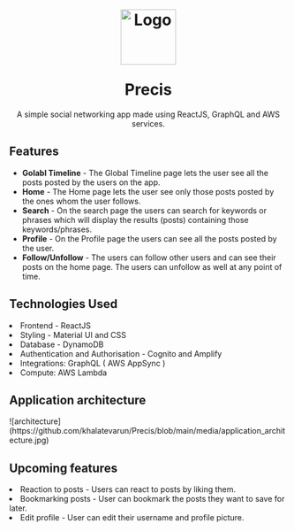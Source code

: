 
<h1 align="center">
<p align="center">
  <a>
    <img alt="Logo" src="https://github.com/khalatevarun/Precis/blob/main/public/logo512.png" width="100"/>
  </a>
</p>
  <a>Precis</a>
</h1>

<p align="center">
A simple social networking app made using ReactJS, GraphQL and AWS services.
</p>

<h2>Features</h2> 
 <ul>
  <li>
    <strong>Golabl Timeline</strong> - The Global Timeline page lets the user see all the posts posted by the users on the app.
  </li>
 <li>
    <strong>Home</strong> - The Home page lets the user see only those posts posted by the ones whom the user follows.
  </li>
 <li>
    <strong>Search</strong> - On the search page the users can search for keywords or phrases which will display the results (posts) containing those keywords/phrases.  
  </li>
<li>
    <strong>Profile</strong> - On the Profile page the users can see all the posts posted by the user.
  </li>
<li>
    <strong>Follow/Unfollow</strong> - The users can follow other users and can see their posts on the home page. The users can unfollow as well at any point of time.
  </li>
             </ul>
   
 
<h2>Technologies Used</h2> 
  <li>
   Frontend - ReactJS 
  </li>
                 <li>
   Styling - Material UI and CSS 
  </li>
   <li>
  Database - DynamoDB
  </li>
  <li>
Authentication and Authorisation - Cognito and Amplify
  </li>
  <li>
Integrations: GraphQL ( AWS AppSync )
  </li>
  <li>
Compute: AWS Lambda
  </li>
  
  <h2>Application architecture</h2>
   ![architecture](https://github.com/khalatevarun/Precis/blob/main/media/application_architecture.jpg)
  <h2>Upcoming features </h2>
  <li>Reaction to posts - Users can react to posts by liking them.</li>
  <li>Bookmarking posts - User can bookmark the posts they want to save for later.</li>
  <li>Edit profile - User can edit their username and profile picture. </li>
  
               

  

               

  

                   



  












